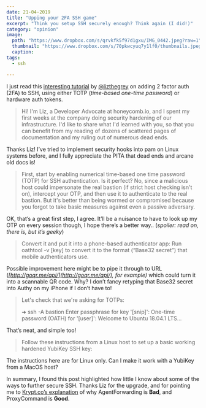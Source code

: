 ```yaml
---
date: 21-04-2019
title: "Upping your 2FA SSH game"
excerpt: "Think you setup SSH securely enough? Think again (I did!)"
category: "opinion"
image:
  path: "https://www.dropbox.com/s/qrvkfk5f97d1gxu/IMG_0442.jpeg?raw=1"
  thumbnail: "https://www.dropbox.com/s/70pkwcyuq7y1lf0/thumbnails.jpeg?raw=1"
  caption:
tags: 
  - ssh

---
```


I just read this [interesting tutorial](https://gist.github.com/lizthegrey/9c21673f33186a9cc775464afbdce820) by [@lizthegrey](https://twitter.com/lizthegrey) on adding 2 factor auth (2FA) to SSH, using either TOTP (_time-based one-time password_) or hardware auth tokens.

> Hi! I'm Liz, a Developer Advocate at honeycomb.io, and I spent my first weeks at the company doing security hardening of our infrastructure. I'd like to share what I'd learned with you, so that you can benefit from my reading of dozens of scattered pages of documentation and my ruling out of numerous dead ends.

Thanks Liz! I’ve tried to implement security hooks into pam on Linux systems before, and I fully appreciate the PITA that dead ends and arcane old docs is!

> First, start by enabling numerical time-based one time password (TOTP) for SSH authentication. Is it perfect? No, since a malicious host could impersonate the real bastion (if strict host checking isn't on), intercept your OTP, and then use it to authenticate to the real bastion. But it's better than being wormed or compromised because you forgot to take basic measures against even a passive adversary.

OK, that’s a great first step, I agree. It’ll be a nuisance to have to look up my OTP on every session though, I hope there’s a better way.. (_spoiler: read on, there is, but it’s geeky_)

> Convert it and put it into a phone-based authenticator app: Run oathtool -v [key] to convert it to the format (“Base32 secret”) that mobile authenticators use.

Possible improvement here might be to pipe it through to URL (_[http://goqr.me/api/](http://goqr.me/api/), for example)_ which could turn it into a scannable QR code. Why? I don’t fancy retyping that Base32 secret into Authy on my iPhone if I don’t have to!

> Let's check that we're asking for TOTPs:
> 
> ➜ ssh -A bastion
> Enter passphrase for key '[snip]': 
> One-time password (OATH) for '[user]': 
> Welcome to Ubuntu 18.04.1 LTS...

That’s neat, and simple too!

> Follow these instructions from a Linux host to set up a basic working hardened YubiKey SSH key:

The instructions here are for Linux only. Can I make it work with a YubiKey from a MacOS host?

In summary, I found this post highlighted how little I know about some of the ways to further secure SSH. Thanks Liz for the upgrade, and for pointing me to [Krypt.co’s explanation](https://krypt.co/docs/ssh/using-a-bastion-host.html) of why AgentForwarding is **Bad**, and ProxyCommand is **Good**.
